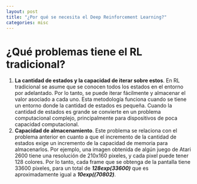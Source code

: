 ```yaml
---
layout: post
title: "¿Por qué se necesita el Deep Reinforcement Learning?"
categories: misc
---
```


# ¿Qué problemas tiene el RL tradicional?

1) **La cantidad de estados y la capacidad de iterar sobre estos**. En RL tradicional se asume que se conocen todos los estados en el entorno por adelantado. Por lo tanto, se puede iterar fácilmente y almacenar el valor asociado a cada uno. Esta metodología funciona cuando se tiene un entorno donde la cantidad de estados es pequeña. Cuando la cantidad de estados es grande se convierte en un problema computacional complejo, principalmente para dispositivos de poca capacidad computacional. 
2) **Capacidad de almacenamiento**. Este problema se relaciona con el problema anterior en cuanto a que el incremento de la cantidad de estados exige un incremento de la capacidad de memoria para almacenarlos. Por ejemplo, una imagen obtenida de algún juego de Atari 2600 tiene una resolución de 210x160 pixeles, y cada pixel puede tener 128 colores. Por lo tanto, cada frame que se obtenga de la pantalla tiene 33600 pixeles, para un total de ***128exp(33600)*** que es aproximadamente igual a ***10exp((70802)***.

